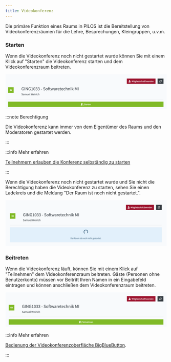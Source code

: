 ```yaml
---
title: Videokonferenz
---
```



Die primäre Funktion eines Raums in PILOS ist die Bereitstellung von Videokonferenzräumen für die Lehre, Besprechungen, Kleingruppen, u.v.m.

### Starten

Wenn die Videokonferenz noch nicht gestartet wurde können Sie mit einem Klick auf "Starten" die Videokonferenz starten und dem Videokonferenzraum beitreten.

![Starten](assets/enter_room/start.png)

:::note Berechtigung

Die Videokonferenz kann immer von dem Eigentümer des Raums und den Moderatoren gestartet werden.

:::

:::info Mehr erfahren

[Teilnehmern erlauben die Konferenz selbständig zu starten](../settings#berechtigungen)

:::


Wenn die Videokonferenz noch nicht gestartet wurde und Sie nicht die Berechtigung haben die Videokonferenz zu starten, sehen Sie einen Ladekreis und die Meldung "Der Raum ist noch nicht gestartet.".

![Auf Start warten](assets/enter_room/not_running.png)


### Beitreten

Wenn die Videokonferenz läuft, können Sie mit einem Klick auf "Teilnehmen" dem Videokonferenzraum beitreten. Gäste (Personen ohne Benutzerkonto) müssen vor Beitritt Ihren Namen in ein Eingabefeld eintragen und können anschließen dem Videokonferenzraum beitreten.

![Starten](assets/enter_room/join.png)


:::info Mehr erfahren

[Bedienung der Videokonferenzoberfläche BigBlueButton](../../bbb/).

:::